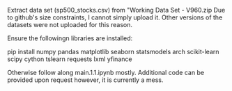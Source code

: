 Extract data set (sp500_stocks.csv) from "Working Data Set - V960.zip
Due to github's size constraints, I cannot simply upload it.
Other versions of the datasets were not uploaded for this reason.

Ensure the followingn libraries are installed:

pip install numpy pandas matplotlib seaborn statsmodels arch scikit-learn scipy cython tslearn requests lxml yfinance

Otherwise follow along main.1.1.ipynb mostly.
Additional code can be provided upon request however, it is currently a mess.